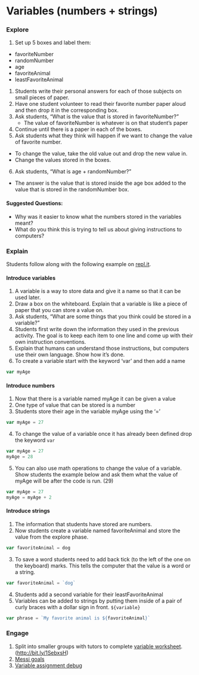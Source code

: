 # Variables (numbers + strings)

### Explore
1. Set up 5 boxes and label them:
  - favoriteNumber
  - randomNumber
  - age
  - favoriteAnimal
  - leastFavoriteAnimal
1. Students write their personal answers for each of those subjects on small pieces of paper.
2. Have one student volunteer to read their favorite number paper aloud and then drop it in the corresponding box.
3. Ask students, “What is the value that is stored in favoriteNumber?”
   - The value of favoriteNumber is whatever is on that student’s paper
4. Continue until there is a paper in each of the boxes.
5. Ask students what they think will happen if we want to change the value of favorite number.
 - To change the value, take the old value out and drop the new value in.
 - Change the values stored in the boxes.
6. Ask students, “What is age + randomNumber?”
 - The answer is the value that is stored inside the age box added to the value that is stored in the randomNumber box.


#### Suggested Questions:

- Why was it easier to know what the numbers stored in the variables meant?
- What do you think this is trying to tell us about giving instructions to computers?

### Explain
Students follow along with the following example on [repl.it](repl.it).

#### Introduce variables

1. A variable is a way to store data and give it a name so that it can be used later.
2. Draw a box on the whiteboard. Explain that a variable is like a piece of paper that you can store a value on.
3. Ask students, “What are some things that you think could be stored in a variable?”
4. Students first write down the information they used in the previous activity. The goal is to keep each item to one line and come up with their own instruction conventions.
5. Explain that humans can understand those instructions, but computers use their own language. Show how it’s done.
6. To create a variable start with the keyword ‘var’ and then add a name
```js
var myAge
```

#### Introduce numbers

1. Now that there is a variable named myAge it can be given a value
2. One type of value that can be stored is a number
3. Students store their age in the variable myAge using the ‘=’
```js
var myAge = 27
```
4. To change the value of a variable once it has already been defined drop the keyword `var`
```js
var myAge = 27
myAge = 28
```
5. You can also use math operations to change the value of a variable. Show students the example below and ask them what the value of myAge will be after the code is run. (29)
```js
var myAge = 27
myAge = myAge + 2
```

#### Introduce strings

1. The information that students have stored are numbers.
2. Now students create a variable named favoriteAnimal and store the value from the explore phase.
```js
var favoriteAnimal = dog
```
3. To save a word students need to add back tick (to the left of the one on the keyboard) marks. This tells the computer that the value is a word or a string.
```js
var favoriteAnimal = `dog`
```
4. Students add a second variable for their leastFavoriteAnimal
5. Variables can be added to strings by putting them inside of a pair of curly braces with a dollar sign in front. `${variable}`
```js
var phrase = `My favorite animal is ${favoriteAnimal}`
```

### Engage

1. Split into smaller groups with tutors to complete [variable worksheet](http://bit.ly/1SebxsH).  (http://bit.ly/1SebxsH)
2. [Messi goals](http://codewars.com/messigoals)
3. [Variable assignment debug](https://www.codewars.com/kata/5612e743cab69fec6d000077/train/javascript)
